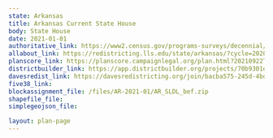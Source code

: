 ```yaml
---
state: Arkansas
title: Arkansas Current State House
body: State House
date: 2021-01-01
authoritative_link: https://www2.census.gov/programs-surveys/decennial/2020/data/01-Redistricting_File--PL_94-171/
allabout_link: https://redistricting.lls.edu/state/arkansas/?cycle=2020&level=Congress&startdate=
planscore_link: https://planscore.campaignlegal.org/plan.html?20210922T193632.124451605Z
districtbuilder_link: https://app.districtbuilder.org/projects/70b9301d-e1ed-463a-a5e3-2d07db118482
davesredist_link: https://davesredistricting.org/join/bacba575-245d-4bde-af77-7532f44029b2
five38_link:
blockassignment_file: /files/AR-2021-01/AR_SLDL_bef.zip
shapefile_file:
simplegeojson_file:

layout: plan-page
---
```

